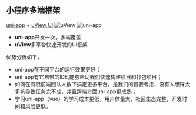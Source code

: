 ## 小程序多端框架
[uni-app](https://uniapp.dcloud.net.cn) + [uView UI](https:www.uviewui.com)
![uView](https://www.uviewui.com/common/logo.png)
![uni-app](https://web-assets.dcloud.net.cn/unidoc/zh/uni-app.png)
- **uni-app**开发一次，多端覆盖
- **uView**多平台快速开发的UI框架

优势分析如下，
- uni-app在不同平台的运行效果更好；
- uni-app有它自带的IDE,能够帮助我们快速构建项目和打包项目；
- 如何在有限前端团队人数下搞定更多平台，是我们的首要考虑，没有人想踩太多坑导致任务完不成，并且跨端方面uni-app更成熟；
- 学习uni-app（vue）的学习成本更低，用户体量大，社区生态完整，开发时间和风险更低。
